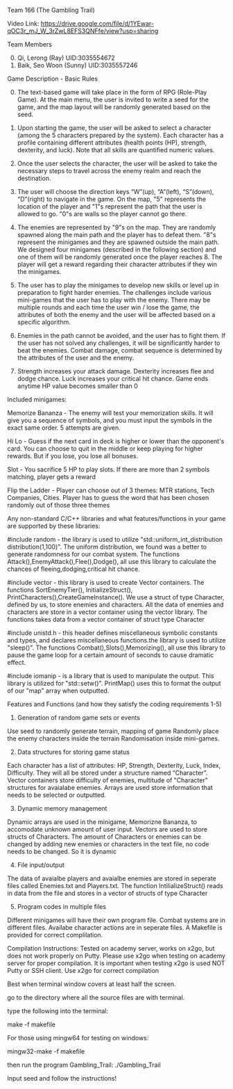 Team 166 (The Gambling Trail)

Video Link: https://drive.google.com/file/d/1YEwar-qOC3r_mJ_W_3rZwL8EFS3QNFfe/view?usp=sharing 

Team Members

0. Qi, Lerong (Ray) UID:3035554672
1. Baik, Seo Woon (Sunny) UID:3035557246

Game Description - Basic Rules

0. The text-based game will take place in the form of RPG (Role-Play Game). At the main menu, the user is invited to write a seed for the game, and the map layout will be randomly generated based on the seed.

1. Upon starting the game, the user will be asked to select a character (among the 5 characters prepared by the system). Each character has a profile containing different attributes (health points (HP), strength, dexterity, and luck). Note that all skills are quantified numeric values.

2. Once the user selects the character, the user will be asked to take the necessary steps to travel across the enemy realm and reach the destination. 

3. The user will choose the direction keys “W”(up), “A”(left), “S”(down), “D”(right) to navigate in the game. On the map, "5" represents the location of the player and "1"s represent the path that the user is allowed to go. "0"s are walls so the player cannot go there.

4. The enemies are represented by "9"s on the map. They are randomly spawned along the main path and the player has to defeat them. "8"s represent the minigames and they are spawned outside the main path. We designed four minigames (described in the following section) and one of them will be randomly generated once the player reaches 8. The player will get a reward regarding their character attributes if they win the minigames.

5. The user has to play the minigames to develop new skills or level up in preparation to fight harder enemies. The challenges include various mini-games that the user has to play with the enemy. There may be multiple rounds and each time the user win / lose the game, the attributes of both the enemy and the user will be affected based on a specific algorithm.

6. Enemies in the path cannot be avoided, and the user has to fight them. If the user has not solved any challenges, it will be significantly harder to beat the enemies. Combat damage, combat sequence is determined by the attributes of the user and the enemy.

7. Strength increases your attack damage. Dexterity increases flee and dodge chance. Luck increases your critical hit chance. Game ends anytime HP value becomes smaller than 0

Included minigames:

Memorize Bananza - The enemy will test your memorization skills. It will give you a sequence of symbols, and you must input the symbols in the exact same order. 5 attempts are given.

Hi Lo - Guess if the next card in deck is higher or lower than the opponent's card. You can choose to quit in the middle or keep playing for higher rewards. But if you lose, you lose all bonuses.

Slot - You sacrifice 5 HP to play slots. If there are more than 2 symbols matching, player gets a reward

Flip the Ladder - Player can choose out of 3 themes: MTR stations, Tech Companies, Cities. Player has to guess the word that has been chosen randomly out of those three themes

Any non-standard C/C++ libraries and what features/functions in your game are supported by these libraries:

#include random - the library is used to utilize "std::uniform_int_distribution<int> distribution(1,100)". The uniform distribution, we found was a better to generate randomness for our combat system. 
The functions Attack(),EnemyAttack(),Flee(),Dodge(), all use this library to calculate the chances of fleeing,dodging,critical hit chance.

#include vector - this library is used to create Vector containers. 
The functions SortEnemyTier(), InitializeStruct(), PrintCharacters(),CreateGameInstance(). We use a struct of type Character, defined by us, to store enemies and characters. All the data of enemies and characters are store in a vector container using the vector library. The functions takes data from a vector container of struct type Character
  
#include unistd.h - this header defines miscellaneous symbolic constants and types, and declares miscellaneous functions.the library is used to utilize "sleep()". The functions Combat(),Slots(),Memorizing(), all use this library to pause the game loop for a certain amount of seconds to cause dramatic effect.

#include iomanip - is a library that is used to manipulate the output. This library is utilized for "std::setw()". PrintMap() uses this to format the output of our "map" array  when outputted.
  
Features and Functions (and how they satisfy the coding requirements 1-5)

1. Generation of random game sets or events

Use seed to randomly generate terrain, mapping of game 
Randomly place the enemy characters inside the terrain
Randomisation inside mini-games. 

2. Data structures for storing game status 

Each character has a list of attributes: HP, Strength, Dexterity, Luck, Index, Difficulty. They will all be stored under a structure named “Character”.
Vector containers store difficulty of enemies, multitude of "Character" structures for avaialabe enemies.
Arrays are used store information that needs to be selected or outputted.

3. Dynamic memory management

Dynamic arrays are used in the minigame, Memorizne Bananza, to accomodate unknown amount of user input.
Vectors are used to store structs of Characters. The amount of Characters or enemies can be changed by adding new enemies or characters in the text file, no code needs to be changed. So it is dynamic

4. File input/output

The data of avaialbe players and avaialbe enemies are stored in seperate files called Enemies.txt and Players.txt. The function IntilializeStruct() reads in data from the file and stores in a vector of structs of type Character

5. Program codes in multiple files

Different minigames will have their own program file. Combat systems are in different files. Availabe character actions are in seperate files. A Makefile is provided for correct complilation. 

Compilation Instructions:
Tested on academy server, works on x2go, but does not work properly on Putty. Please use x2go when testing on academy server for proper compilation. It is important when testing x2go is used NOT Putty or SSH client. Use x2go for correct compilation 

Best when terminal window covers at least half the screen.

go to the directory where all the source files are with terminal. 

type the following into the terminal:

make -f makefile

For those using mingw64 for testing on windows:

mingw32-make -f makefile

then run the program Gambling_Trail:
./Gambling_Trail

Input seed and follow the instructions!


